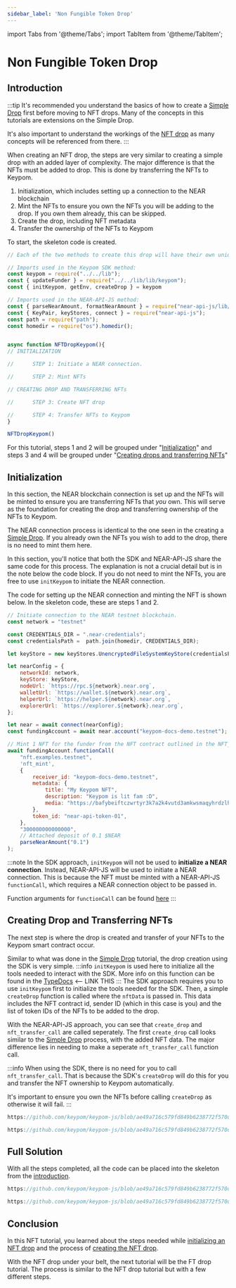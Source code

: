 ```yaml
---
sidebar_label: 'Non Fungible Token Drop'
---
```

import Tabs from '@theme/Tabs';
import TabItem from '@theme/TabItem';

# Non Fungible Token Drop
## Introduction
:::tip
It's recommended you understand the basics of how to create a [Simple Drop](simple-drops.md) first before moving to NFT drops. Many of the concepts in this tutorials are extensions on the Simple Drop. 

It's also important to understand the workings of the [NFT drop](../../Concepts/Keypom%20Protocol/Github%20Readme/Types%20of%20Drops/nftdrops.md) as many concepts will be referenced from there.
:::

When creating an NFT drop, the steps are very similar to creating a simple drop with an added layer of complexity. The major difference is that the NFTs must be added to drop. This is done by transferring the NFTs to Keypom.

1) Initialization, which includes setting up a connection to the NEAR blockchain
2) Mint the NFTs to ensure you own the NFTs you will be adding to the drop. If you own them already, this can be skipped.
3) Create the drop, including NFT metadata
4) Transfer the ownership of the NFTs to Keypom


To start, the skeleton code is created. 

```js
// Each of the two methods to create this drop will have their own unique set of imports

// Imports used in the Keypom SDK method:
const keypom = require("../../lib");
const { updateFunder } = require("../../lib/lib/keypom");
const { initKeypom, getEnv, createDrop } = keypom

// Imports used in the NEAR-API-JS method:
const { parseNearAmount, formatNearAmount } = require("near-api-js/lib/utils/format");
const { KeyPair, keyStores, connect } = require("near-api-js");
const path = require("path");
const homedir = require("os").homedir();


async function NFTDropKeypom(){
// INITIALIZATION

//      STEP 1: Initiate a NEAR connection.

//      STEP 2: Mint NFTs

// CREATING DROP AND TRANSFERRING NFTs

//      STEP 3: Create NFT drop

//      STEP 4: Transfer NFTs to Keypom
}

NFTDropKeypom()
```

For this tutorial, steps 1 and 2 will be grouped under "[Initialization](nft-drops.md#initialization)" and steps 3 and 4 will be grouped under "[Creating drops and transferring NFTs](nft-drops.md#creating-drop-and-transferring-nfts)"

## Initialization
In this section, the NEAR blockchain connection is set up and the NFTs will be minted to ensure you are transferring NFTs that *you* own. This will serve as the foundation for creating the drop and transferring ownership of the NFTs to Keypom.

The NEAR connection process is identical to the one seen in the creating a [Simple Drop](simple-drops.md#initialization). If you already own the NFTs you wish to add to the drop, there is no need to mint them here. 

In this section, you'll notice that both the SDK and NEAR-API-JS share the same code for this process. The explanation is not a crucial detail but is in the note below the code block. If you do not need to mint the NFTs, you are free to use `initKeypom` to initiate the NEAR connection. 

The code for setting up the NEAR connection and minting the NFT is shown below. In the skeleton code, these are steps 1 and 2.

``` js
// Initiate connection to the NEAR testnet blockchain.
const network = "testnet"

const CREDENTIALS_DIR = ".near-credentials";
const credentialsPath =  path.join(homedir, CREDENTIALS_DIR);

let keyStore = new keyStores.UnencryptedFileSystemKeyStore(credentialsPath);

let nearConfig = {
	networkId: network,
	keyStore: keyStore,
	nodeUrl: `https://rpc.${network}.near.org`,
	walletUrl: `https://wallet.${network}.near.org`,
	helperUrl: `https://helper.${network}.near.org`,
	explorerUrl: `https://explorer.${network}.near.org`,
};

let near = await connect(nearConfig);
const fundingAccount = await near.account("keypom-docs-demo.testnet");

// Mint 1 NFT for the funder from the NFT contract outlined in the NFT_DATA
await fundingAccount.functionCall(
	"nft.examples.testnet", 
	'nft_mint', 
	{
		receiver_id: "keypom-docs-demo.testnet",
		metadata: {
		    title: "My Keypom NFT",
		    description: "Keypom is lit fam :D",
		    media: "https://bafybeiftczwrtyr3k7a2k4vutd3amkwsmaqyhrdzlhvpt33dyjivufqusq.ipfs.dweb.link/goteam-gif.gif",
		},
		token_id: "near-api-token-01",
	},
	"300000000000000",
	// Attached deposit of 0.1 $NEAR
	parseNearAmount("0.1")
);
```

:::note
In the SDK approach, `initKeypom` will not be used to **initialize a NEAR connection**. Instead, NEAR-API-JS will be used to initiate a NEAR connection. This is because the NFT must be minted with a NEAR-API-JS `functionCall`, which requires a NEAR connection object to be passed in.

Function arguments for `functionCall` can be found [here](https://docs.near.org/tools/near-api-js/reference/modules/transaction#functioncall)
:::

## Creating Drop and Transferring NFTs

The next step is where the drop is created and transfer of your NFTs to the Keypom smart contract occur. 

Similar to what was done in the [Simple Drop](simple-drops.md#creating-keypairs-and-simple-drop) tutorial, the drop creation using the SDK is very simple.
:::info
`initKeypom` is used here to initialize all the tools needed to interact with the SDK. More info on this function can be found in the [TypeDocs](creating-drop.md) <-- LINK THIS
:::
The SDK approach requires you to use `initKeypom` first to initialize the tools needed for the SDK. Then, a simple `createDrop` function is called where the `nftData` is passed in. This data includes the NFT contract id, sender ID (which in this case is you) and the list of token IDs of the NFTs to be added to the drop. 

With the NEAR-API-JS approach, you can see that `create_drop` and `nft_transfer_call` are called seperately. The first `create_drop` call looks similar to the [Simple Drop](simple-drops.md#creating-keypairs-and-simple-drop) process, with the added NFT data. The major difference lies in needing to make a seperate `nft_transfer_call` function call. 

:::info
When using the SDK, there is no need for you to call `nft_transfer_call`. That is because the SDK's `createDrop` will do this for you and transfer the NFT ownership to Keypom automatically. 

It's important to ensure you own the NFTs before calling `createDrop` as otherwise it will fail. 
:::

<Tabs>
<TabItem value="KPJS" label="🔑Keypom-JS SDK">

```js reference
https://github.com/keypom/keypom-js/blob/ae49a716c579fd849b6238772f570db5e636246a/docs-examples/keypom-js-sdk/nft-example.js#L39-L62
```

</TabItem>
<TabItem value="NRJS" label="💻NEAR-API-JS">

```js reference
https://github.com/keypom/keypom-js/blob/ae49a716c579fd849b6238772f570db5e636246a/docs-examples/near-api-js/nft-near-example.js#L29-L79
```

</TabItem>
</Tabs>

## Full Solution
With all the steps completed, all the code can be placed into the skeleton from the [introduction](nft-drops.md#introduction). 

<Tabs>
<TabItem value="KPJS" label="🔑Keypom-JS SDK">

```js reference
https://github.com/keypom/keypom-js/blob/ae49a716c579fd849b6238772f570db5e636246a/docs-examples/keypom-js-sdk/nft-example.js#L39-L62
```

</TabItem>
<TabItem value="NRJS" label="💻NEAR-API-JS">

```js reference
https://github.com/keypom/keypom-js/blob/ae49a716c579fd849b6238772f570db5e636246a/docs-examples/near-api-js/nft-near-example.js#L29-L79
```

</TabItem>
</Tabs>

## Conclusion
In this NFT tutorial, you learned about the steps needed while [initializing an NFT drop](nft-drops.md#initialization) and the process of [creating the NFT drop](nft-drops.md#creating-drop-and-transferring-nfts).

With the NFT drop under your belt, the next tutorial will be the FT drop tutorial. The process is similar to the NFT drop tutorial but with a few different steps. 